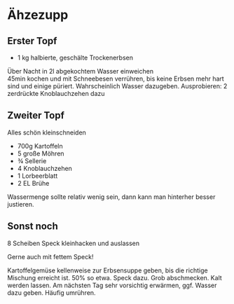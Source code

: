 # Ähzezupp

## Erster Topf
* 1 kg halbierte, geschälte Trockenerbsen

Über Nacht in 2l abgekochtem Wasser einweichen	
45min kochen und mit Schneebesen verrühren, bis keine Erbsen mehr hart sind und einige püriert. Wahrscheinlich Wasser dazugeben.
Ausprobieren: 2 zerdrückte Knoblauchzehen dazu

## Zweiter Topf
Alles schön kleinschneiden
* 700g Kartoffeln
* 5 große Möhren
* ¾ Sellerie
* 4 Knoblauchzehen
* 1 Lorbeerblatt
* 2 EL Brühe 

Wassermenge sollte relativ wenig sein, dann kann man hinterher besser justieren.

## Sonst noch
8 Scheiben Speck kleinhacken und auslassen

Gerne auch mit fettem Speck!

Kartoffelgemüse kellenweise zur Erbsensuppe geben, bis die richtige Mischung erreicht ist. 50% so etwa. Speck dazu. Grob abschmecken. Kalt werden lassen.
Am nächsten Tag sehr vorsichtig erwärmen, ggf. Wasser dazu geben. Häufig umrühren.
